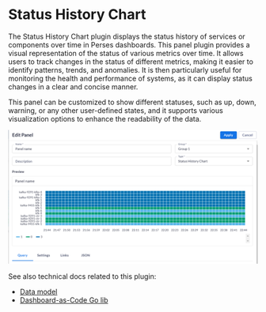 # Status History Chart

The Status History Chart plugin displays the status history of services or components over time in Perses dashboards. This panel plugin provides a visual representation of the status of various metrics over time. It allows users to track changes in the status of different metrics, making it easier to identify patterns, trends, and anomalies. It is then particularly useful for monitoring the health and performance of systems, as it can display status changes in a clear and concise manner.

This panel can be customized to show different statuses, such as up, down, warning, or any other user-defined states, and it supports various visualization options to enhance the readability of the data.

![img.png](https://raw.githubusercontent.com/perses/website/refs/heads/main/docs/assets/images/blog/v050/status-history-panel.png)

See also technical docs related to this plugin:

- [Data model](./model.md)
- [Dashboard-as-Code Go lib](./go-sdk.md)
